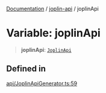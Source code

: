 [Documentation](../../packages.md) / [joplin-api](../index.md) / joplinApi

# Variable: joplinApi

> **joplinApi**: [`JoplinApi`](../classes/JoplinApi.md)

## Defined in

[api/JoplinApiGenerator.ts:59](https://github.com/rxliuli/joplin-utils/blob/4824c3237f6c8bc282f001f71c149c89286aefdc/packages/joplin-api/src/api/JoplinApiGenerator.ts#L59)
